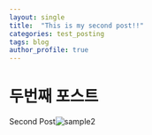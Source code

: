 ```yaml
---
layout: single
title:  "This is my second post!!"
categories: test_posting
tags: blog
author_profile: true
---
```


# 두번째 포스트

Second Post![sample2](../../images/2022-08-20-second/sample2.png)
